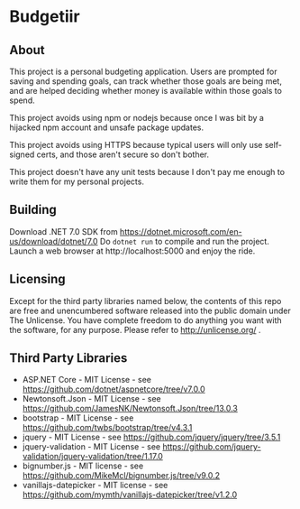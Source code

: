 Budgetiir
==========

About
-----
This project is a personal budgeting application. Users are prompted for saving and spending goals, can track whether those goals are being met, and are helped deciding whether money is available within those goals to spend.

This project avoids using npm or nodejs because once I was bit by a hijacked npm account and unsafe package updates.

This project avoids using HTTPS because typical users will only use self-signed certs, and those aren't secure so don't bother.

This project doesn't have any unit tests because I don't pay me enough to write them for my personal projects.

Building
--------
Download .NET 7.0 SDK from https://dotnet.microsoft.com/en-us/download/dotnet/7.0
Do `dotnet run` to compile and run the project.
Launch a web browser at http://localhost:5000 and enjoy the ride.

Licensing
---------
Except for the third party libraries named below, the contents of this repo are free and unencumbered software released into the public domain under The Unlicense. You have complete freedom to do anything you want with the software, for any purpose. Please refer to <http://unlicense.org/> .

Third Party Libraries
---------------------
- ASP.NET Core - MIT License - see https://github.com/dotnet/aspnetcore/tree/v7.0.0
- Newtonsoft.Json - MIT License - see https://github.com/JamesNK/Newtonsoft.Json/tree/13.0.3
- bootstrap - MIT License - see https://github.com/twbs/bootstrap/tree/v4.3.1
- jquery - MIT License - see https://github.com/jquery/jquery/tree/3.5.1
- jquery-validation - MIT License - see https://github.com/jquery-validation/jquery-validation/tree/1.17.0
- bignumber.js - MIT license - see https://github.com/MikeMcl/bignumber.js/tree/v9.0.2
- vanillajs-datepicker - MIT license - see https://github.com/mymth/vanillajs-datepicker/tree/v1.2.0